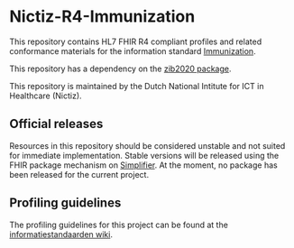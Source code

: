 # Nictiz-R4-Immunization

This repository contains HL7 FHIR R4 compliant profiles and related conformance materials for the information standard [Immunization](https://informatiestandaarden.nictiz.nl/wiki/Immu:V0.1_Ontwerpen).

This repository has a dependency on the [zib2020 package](https://simplifier.net/NictizR4-Zib2020/~packages).

This repository is maintained by the Dutch National Intitute for ICT in Healthcare (Nictiz).

## Official releases

Resources in this repository should be considered unstable and not suited for immediate implementation. Stable versions will be released using the FHIR package mechanism on [Simplifier](https://simplifier.net/packages). At the moment, no package has been released for the current project.

## Profiling guidelines

The profiling guidelines for this project can be found at the [informatiestandaarden wiki](http://informatiestandaarden.nictiz.nl/wiki/FHIR:V1.0_FHIR_Profiling_Guidelines_R4).
